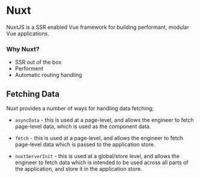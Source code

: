 # Nuxt 
NuxtJS is a SSR enabled Vue framework for building performant, modular Vue applications.

### Why Nuxt?
- SSR out of the box
- Performent
- Automatic routing handling

## Fetching Data
Nuxt provides a number of ways for handling data fetching;

- `asyncData` - this is used at a page-level, and allows the engineer to fetch page-level data, which is used as the component data.

- `fetch` - this is used at a page-level, and allows the engineer to fetch page-level data which is passed to the application store.

- `nuxtServerInit` - this is used at a global/store level, and allows the engineer to fetch data which is intended to be used across all parts of the application, and store it in the application store.